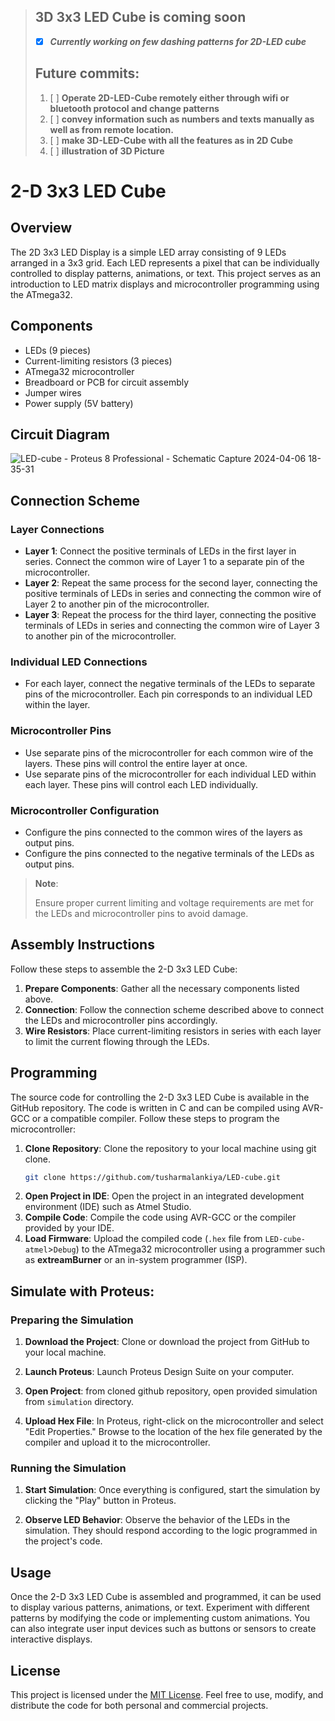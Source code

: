> ## 3D 3x3 LED Cube is coming soon
> - [X] ***Currently working on few dashing patterns for 2D-LED cube***
> ## Future commits:
> 1. [ ] **Operate 2D-LED-Cube remotely either through wifi or bluetooth protocol and change patterns**
> 2. [ ] **convey information such as numbers and texts manually as well as from remote location.**
> 3. [ ] **make 3D-LED-Cube with all the features as in 2D Cube**
> 4. [ ] **illustration of 3D Picture**
> 
# 2-D 3x3 LED Cube
## Overview
The 2D 3x3 LED Display is a simple LED array consisting of 9 LEDs arranged in a 3x3 grid. Each LED represents a pixel that can be individually controlled to display patterns, animations, or text. This project serves as an introduction to LED matrix displays and microcontroller programming using the ATmega32.

## Components
- LEDs (9 pieces)
- Current-limiting resistors (3 pieces)
- ATmega32 microcontroller
- Breadboard or PCB for circuit assembly
- Jumper wires
- Power supply (5V battery)

## Circuit Diagram
![LED-cube - Proteus 8 Professional - Schematic Capture 2024-04-06 18-35-31](https://github.com/tusharmalankiya/LED-cube/assets/85736626/800b73a3-75c6-494b-8e03-48e2eaa2ac9e)

## Connection Scheme
### Layer Connections
- **Layer 1**: Connect the positive terminals of LEDs in the first layer in series. Connect the common wire of Layer 1 to a separate pin of the microcontroller.
- **Layer 2**: Repeat the same process for the second layer, connecting the positive terminals of LEDs in series and connecting the common wire of Layer 2 to another pin of the microcontroller.
- **Layer 3**: Repeat the process for the third layer, connecting the positive terminals of LEDs in series and connecting the common wire of Layer 3 to another pin of the microcontroller.

### Individual LED Connections
- For each layer, connect the negative terminals of the LEDs to separate pins of the microcontroller. Each pin corresponds to an individual LED within the layer.

### Microcontroller Pins
- Use separate pins of the microcontroller for each common wire of the layers. These pins will control the entire layer at once.
- Use separate pins of the microcontroller for each individual LED within each layer. These pins will control each LED individually.

### Microcontroller Configuration
- Configure the pins connected to the common wires of the layers as output pins.
- Configure the pins connected to the negative terminals of the LEDs as output pins.

> **Note**:
>
> Ensure proper current limiting and voltage requirements are met for the LEDs and microcontroller pins to avoid damage.

## Assembly Instructions
Follow these steps to assemble the 2-D 3x3 LED Cube:

1. **Prepare Components**: Gather all the necessary components listed above.
2. **Connection**: Follow the connection scheme described above to connect the LEDs and microcontroller pins accordingly.
3. **Wire Resistors**: Place current-limiting resistors in series with each layer to limit the current flowing through the LEDs.


## Programming
The source code for controlling the 2-D 3x3 LED Cube is available in the GitHub repository. The code is written in C and can be compiled using AVR-GCC or a compatible compiler. Follow these steps to program the microcontroller:

1. **Clone Repository**: Clone the repository to your local machine using git clone.
   ```bash
   git clone https://github.com/tusharmalankiya/LED-cube.git
   ```
2. **Open Project in IDE**: Open the project in an integrated development environment (IDE) such as Atmel Studio.
3. **Compile Code**: Compile the code using AVR-GCC or the compiler provided by your IDE.
4. **Load Firmware**: Upload the compiled code (`.hex` file from `LED-cube-atmel`>`Debug`) to the ATmega32 microcontroller using a programmer such as **extreamBurner** or an in-system programmer (ISP).

## Simulate with Proteus:

### Preparing the Simulation
1. **Download the Project**: Clone or download the project from GitHub to your local machine.

2. **Launch Proteus**: Launch Proteus Design Suite on your computer.

3. **Open Project**: from cloned github repository, open provided simulation from `simulation` directory.

4. **Upload Hex File**: In Proteus, right-click on the microcontroller and select "Edit Properties." Browse to the location of the hex file generated by the compiler and upload it to the microcontroller.

### Running the Simulation
1. **Start Simulation**: Once everything is configured, start the simulation by clicking the "Play" button in Proteus.

2. **Observe LED Behavior**: Observe the behavior of the LEDs in the simulation. They should respond according to the logic programmed in the project's code.


## Usage

Once the 2-D 3x3 LED Cube is assembled and programmed, it can be used to display various patterns, animations, or text. Experiment with different patterns by modifying the code or implementing custom animations. You can also integrate user input devices such as buttons or sensors to create interactive displays.

## License
This project is licensed under the [MIT License](LICENSE). Feel free to use, modify, and distribute the code for both personal and commercial projects.
